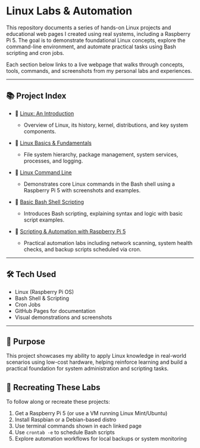 # Linux Labs & Automation

This repository documents a series of hands-on Linux projects and educational web pages I created using real systems, including a Raspberry Pi 5. The goal is to demonstrate foundational Linux concepts, explore the command-line environment, and automate practical tasks using Bash scripting and cron jobs.

Each section below links to a live webpage that walks through concepts, tools, commands, and screenshots from my personal labs and experiences.

---

## 📚 Project Index

- 🔹 [Linux: An Introduction](https://mark-thompson01.github.io/MTPortfolio/Current%20Projects%20&%20Studies/Linux%20An%20Introduction/)
  - Overview of Linux, its history, kernel, distributions, and key system components.

- 🔹 [Linux Basics & Fundamentals](https://mark-thompson01.github.io/MTPortfolio/Current%20Projects%20&%20Studies/Linux%20Basics%20&%20Fundamentals/)
  - File system hierarchy, package management, system services, processes, and logging.

- 🔹 [Linux Command Line](https://mark-thompson01.github.io/MTPortfolio/Current%20Projects%20&%20Studies/Linux%20Command-Line/)
  - Demonstrates core Linux commands in the Bash shell using a Raspberry Pi 5 with screenshots and examples.

- 🔹 [Basic Bash Shell Scripting](https://mark-thompson01.github.io/MTPortfolio/Current%20Projects%20&%20Studies/Basic%20Bash%20Shell%20Scripting/)
  - Introduces Bash scripting, explaining syntax and logic with basic script examples.

- 🔹 [Scripting & Automation with Raspberry Pi 5](https://mark-thompson01.github.io/MTPortfolio/Current%20Projects%20&%20Studies/Scripting%20&%20Automation%20Project%20with%20Raspberry%20Pi%205/)
  - Practical automation labs including network scanning, system health checks, and backup scripts scheduled via cron.

---

## 🛠️ Tech Used

- Linux (Raspberry Pi OS)
- Bash Shell & Scripting
- Cron Jobs
- GitHub Pages for documentation
- Visual demonstrations and screenshots

---

## 🧭 Purpose

This project showcases my ability to apply Linux knowledge in real-world scenarios using low-cost hardware, helping reinforce learning and build a practical foundation for system administration and scripting tasks.

## 🔁 Recreating These Labs

To follow along or recreate these projects:

1. Get a Raspberry Pi 5 (or use a VM running Linux Mint/Ubuntu)
2. Install Raspbian or a Debian-based distro
3. Use terminal commands shown in each linked page
4. Use `crontab -e` to schedule Bash scripts
5. Explore automation workflows for local backups or system monitoring




